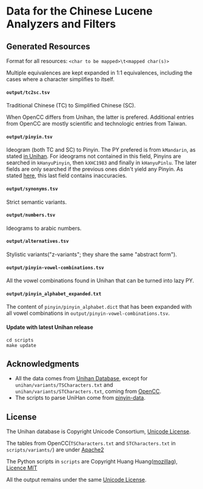 # Data for the Chinese Lucene Analyzers and Filters 
 
## Generated Resources

Format for all resources: `<char to be mapped>\t<mapped char(s)>`

Multiple equivalences are kept expanded in 1:1 equivalences, including the cases where a character simplifies to itself. 

#### `output/tc2sc.tsv`

Traditional Chinese (TC) to Simplified Chinese (SC).

When OpenCC differs from Unihan, the latter is prefered.
Additional entries from OpenCC are mostly scientific and technologic entries from Taiwan.  

#### `output/pinyin.tsv`

Ideogram (both TC and SC) to Pinyin.
The PY prefered is from `kMandarin`, as stated [in Unihan](http://www.unicode.org/reports/tr38/index.html#kMandarin).
For ideograms not contained in this field, Pinyins are searched in `kHanyuPinyin`, then `kXHC1983` and finally in `kHanyuPinlu`.
The later fields are only searched if the previous ones didn't yield any Pinyin.
As stated [here](scripts/merge_pinyin.py#L87), this last field contains inaccuracies.

#### `output/synonyms.tsv`

Strict semantic variants.

#### `output/numbers.tsv`

Ideograms to arabic numbers.

#### `output/alternatives.tsv`

Stylistic variants("z-variants"; they share the same "abstract form"). 

#### `output/pinyin-vowel-combinations.tsv`

All the vowel combinations found in Unihan that can be turned into lazy PY.

#### `output/pinyin_alphabet_expanded.txt`

The content of `pinyin/pinyin_alphabet.dict` that has been expanded with all vowel combinations in `output/pinyin-vowel-combinations.tsv`.

#### Update with latest Unihan release

```
cd scripts
make update
```

## Acknowledgments

 - All the data comes from [Unihan Database](http://www.unicode.org/charts/unihan.html), except for `unihan/variants/TSCharacters.txt` and `unihan/variants/STCharacters.txt`, coming from [OpenCC](https://github.com/BYVoid/OpenCC). 
 - The scripts to parse UniHan come from [pinyin-data](https://github.com/mozillazg/pinyin-data). 

## License

The Unihan database is Copyright Unicode Consortium, [Unicode License](http://unicode.org/copyright.html).

The tables from OpenCC(`TSCharacters.txt` and `STCharacters.txt` in `scripts/variants/`) are under [Apache2](https://opensource.org/licenses/Apache-2.0)

The Python scripts in `scripts` are Copyright Huang Huang([mozillag](https://github.com/mozillazg)), [Licence MIT](https://opensource.org/licenses/MIT)

All the output remains under the same [Unicode License](http://unicode.org/copyright.html).
